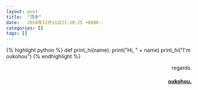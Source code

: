 ```yaml
---
layout: post
title:  "顶多"
date:   2018年12月11日21:10:25 +0800--
categories: []
tags: []  
---
```





{% highlight python %}
def print_hi(name):
   print("Hi, " + name)
print_hi("I'm oukohou")
{% endhighlight %}

<p  align="right">regards.</p>
<h4 align="right">
    <a href="https:www.oukohou.wang">
        oukohou.
    </a>
</h4>


